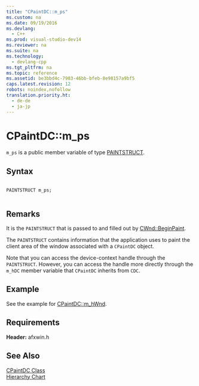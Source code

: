 ```yaml
---
title: "CPaintDC::m_ps"
ms.custom: na
ms.date: 09/19/2016
ms.devlang: 
  - C++
ms.prod: visual-studio-dev14
ms.reviewer: na
ms.suite: na
ms.technology: 
  - devlang-cpp
ms.tgt_pltfrm: na
ms.topic: reference
ms.assetid: be3bbd4c-7983-46bb-bfeb-8e98157a9bf5
caps.latest.revision: 12
robots: noindex,nofollow
translation.priority.ht: 
  - de-de
  - ja-jp
---
```

# CPaintDC::m_ps
`m_ps` is a public member variable of type [PAINTSTRUCT](../vs140/PAINTSTRUCT-Structure.md).  
  
## Syntax  
  
```  
  
PAINTSTRUCT m_ps;  
  
```  
  
## Remarks  
 It is the `PAINTSTRUCT` that is passed to and filled out by [CWnd::BeginPaint](../vs140/CWnd--BeginPaint.md).  
  
 The `PAINTSTRUCT` contains information that the application uses to paint the client area of the window associated with a `CPaintDC` object.  
  
 Note that you can access the device-context handle through the `PAINTSTRUCT`. However, you can access the handle more directly through the `m_hDC` member variable that `CPaintDC` inherits from `CDC`.  
  
## Example  
 See the example for [CPaintDC::m_hWnd](../vs140/CPaintDC--m_hWnd.md).  
  
## Requirements  
 **Header:** afxwin.h  
  
## See Also  
 [CPaintDC Class](../vs140/CPaintDC-Class.md)   
 [Hierarchy Chart](../vs140/Hierarchy-Chart.md)